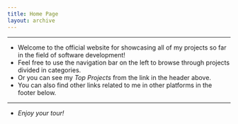 ```yaml
---
title: Home Page
layout: archive
---
```

---
- Welcome to the official website for showcasing all of my projects so far in the field of software development!
- Feel free to use the navigation bar on the left to browse through projects divided in categories.
- Or you can see my *Top Projects* from the link in the header above.
- You can also find other links related to me in other platforms in the footer below.

---

- *Enjoy your tour!*